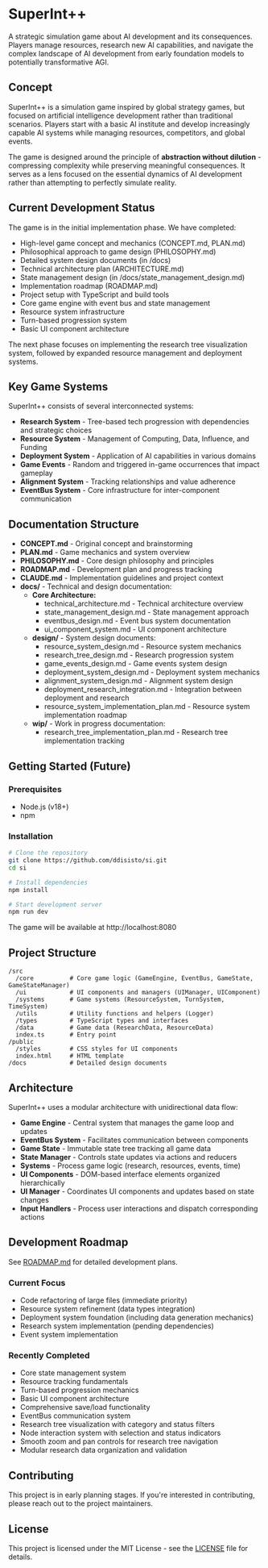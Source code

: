 # SuperInt++

A strategic simulation game about AI development and its consequences. Players manage resources, research new AI capabilities, and navigate the complex landscape of AI development from early foundation models to potentially transformative AGI.

## Concept

SuperInt++ is a simulation game inspired by global strategy games, but focused on artificial intelligence development rather than traditional scenarios. Players start with a basic AI institute and develop increasingly capable AI systems while managing resources, competitors, and global events.

The game is designed around the principle of **abstraction without dilution** - compressing complexity while preserving meaningful consequences. It serves as a lens focused on the essential dynamics of AI development rather than attempting to perfectly simulate reality.

## Current Development Status

The game is in the initial implementation phase. We have completed:

- High-level game concept and mechanics (CONCEPT.md, PLAN.md)
- Philosophical approach to game design (PHILOSOPHY.md)
- Detailed system design documents (in /docs)
- Technical architecture plan (ARCHITECTURE.md)
- State management design (in /docs/state_management_design.md)
- Implementation roadmap (ROADMAP.md)
- Project setup with TypeScript and build tools
- Core game engine with event bus and state management
- Resource system infrastructure
- Turn-based progression system
- Basic UI component architecture

The next phase focuses on implementing the research tree visualization system, followed by expanded resource management and deployment systems.

## Key Game Systems

SuperInt++ consists of several interconnected systems:

- **Research System** - Tree-based tech progression with dependencies and strategic choices
- **Resource System** - Management of Computing, Data, Influence, and Funding
- **Deployment System** - Application of AI capabilities in various domains
- **Game Events** - Random and triggered in-game occurrences that impact gameplay
- **Alignment System** - Tracking relationships and value adherence
- **EventBus System** - Core infrastructure for inter-component communication

## Documentation Structure

- **CONCEPT.md** - Original concept and brainstorming
- **PLAN.md** - Game mechanics and system overview
- **PHILOSOPHY.md** - Core design philosophy and principles
- **ROADMAP.md** - Development plan and progress tracking
- **CLAUDE.md** - Implementation guidelines and project context
- **docs/** - Technical and design documentation:
  - **Core Architecture:**
    - technical_architecture.md - Technical architecture overview
    - state_management_design.md - State management approach
    - eventbus_design.md - Event bus system documentation
    - ui_component_system.md - UI component architecture
  - **design/** - System design documents:
    - resource_system_design.md - Resource system mechanics
    - research_tree_design.md - Research progression system
    - game_events_design.md - Game events system design
    - deployment_system_design.md - Deployment system mechanics
    - alignment_system_design.md - Alignment system design
    - deployment_research_integration.md - Integration between deployment and research
    - resource_system_implementation_plan.md - Resource system implementation roadmap
  - **wip/** - Work in progress documentation:
    - research_tree_implementation_plan.md - Research tree implementation tracking

## Getting Started (Future)

### Prerequisites

- Node.js (v18+)
- npm

### Installation

```bash
# Clone the repository
git clone https://github.com/ddisisto/si.git
cd si

# Install dependencies
npm install

# Start development server
npm run dev
```

The game will be available at http://localhost:8080

## Project Structure

```
/src
  /core          # Core game logic (GameEngine, EventBus, GameState, GameStateManager)
  /ui            # UI components and managers (UIManager, UIComponent)
  /systems       # Game systems (ResourceSystem, TurnSystem, TimeSystem)
  /utils         # Utility functions and helpers (Logger)
  /types         # TypeScript types and interfaces
  /data          # Game data (ResearchData, ResourceData)
  index.ts       # Entry point
/public
  /styles        # CSS styles for UI components
  index.html     # HTML template
/docs            # Detailed design documents
```

## Architecture

SuperInt++ uses a modular architecture with unidirectional data flow:

- **Game Engine** - Central system that manages the game loop and updates
- **EventBus System** - Facilitates communication between components
- **Game State** - Immutable state tree tracking all game data
- **State Manager** - Controls state updates via actions and reducers
- **Systems** - Process game logic (research, resources, events, time)
- **UI Components** - DOM-based interface elements organized hierarchically
- **UI Manager** - Coordinates UI components and updates based on state changes
- **Input Handlers** - Process user interactions and dispatch corresponding actions

## Development Roadmap

See [ROADMAP.md](ROADMAP.md) for detailed development plans.

### Current Focus
- Code refactoring of large files (immediate priority)
- Resource system refinement (data types integration)
- Deployment system foundation (including data generation mechanics)
- Research system implementation (pending dependencies)
- Event system implementation

### Recently Completed
- Core state management system
- Resource tracking fundamentals
- Turn-based progression mechanics
- Basic UI component architecture
- Comprehensive save/load functionality
- EventBus communication system
- Research tree visualization with category and status filters
- Node interaction system with selection and status indicators
- Smooth zoom and pan controls for research tree navigation
- Modular research data organization and validation

## Contributing

This project is in early planning stages. If you're interested in contributing, please reach out to the project maintainers.

## License

This project is licensed under the MIT License - see the [LICENSE](LICENSE) file for details.